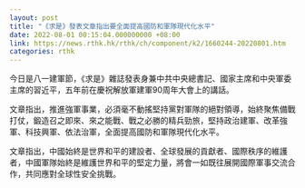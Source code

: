 ```yaml
---
layout: post
title: "《求是》發表文章指出要全面提高國防和軍隊現代化水平"
date: 2022-08-01 00:15:04.000000000 +08:00
link: https://news.rthk.hk/rthk/ch/component/k2/1660244-20220801.htm
categories: rthk
---
```


今日是八一建軍節，《求是》雜誌發表身兼中共中央總書記、國家主席和中央軍委主席的習近平，五年前在慶祝解放軍建軍90周年大會上的講話。

文章指出，推進強軍事業，必須毫不動搖堅持黨對軍隊的絕對領導，始終聚焦備戰打仗，鍛造召之即來、來之能戰、戰之必勝的精兵勁旅，堅持政治建軍、改革強軍、科技興軍、依法治軍，全面提高國防和軍隊現代化水平。

文章指出，中國始終是世界和平的建設者、全球發展的貢獻者、國際秩序的維護者，中國軍隊始終是維護世界和平的堅定力量，將會一如既往展開國際軍事交流合作，共同應對全球性安全挑戰。

